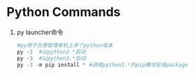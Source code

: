 # Python Commands

1. py launcher命令

   ```python
   #py用于方便管理单机上多个python版本
   py -2  #以python2.*启动
   py -3  #以python3.*启动
   py -3 -m pip install * #调用python3.*的pip模块安装package
   ```


